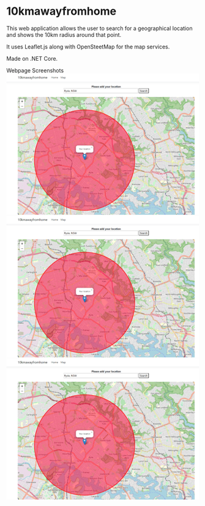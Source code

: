# 10kmawayfromhome

This web application allows the user to search for a geographical location and shows the 10km radius around that point.

It uses Leaflet.js along with OpenSteetMap for the map services.

Made on .NET Core.

Webpage Screenshots
![Example NSW Location](https://github.com/sazit/10kmawayfromhome/blob/master/10kmawayfromhome/10km1.png)
![Example VIC Location](https://github.com/sazit/10kmawayfromhome/blob/master/10kmawayfromhome/10km1.png)
![Example NSW Address](https://github.com/sazit/10kmawayfromhome/blob/master/10kmawayfromhome/10km1.png)
